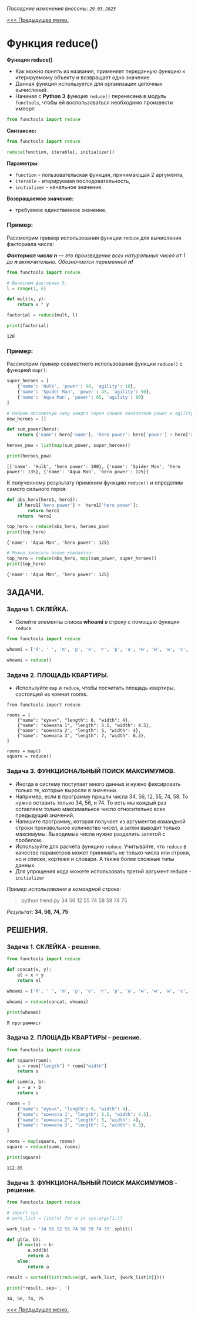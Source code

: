 *Последние изменения внесены: `29.03.2023`*

[<<< Предыдущее меню.](/study_materials/Python/Python_study_materials.md)

# Функция reduce()

**Функция reduce()**
* Как можно понять из названия, применяет переданную функцию к итерируемому объекту и возвращает одно значение.
* Данная функция используется для организации цепочных вычислений.
* Начиная с **Python 3** функция `reduce()` перенесена в модуль `functools`, чтобы ей воспользоваться необходимо произвести импорт: 
```python
from functools import reduce
```

**Синтаксис:**
```python
from functools import reduce

reduce(function, iterable[, initializer])
```
**Параметры:**
* `function` - пользовательская функция, принимающая 2 аргумента,
* `iterable` - итерируемая последовательность,
* `initializer` - начальное значение.

**Возвращаемое значение:**
* требуемое единственное значение.

### Пример:
Рассмотрим пример использования функции `reduce` для вычисления факториала числа:

_**Факториал числа n** — это произведение всех натуральных чисел от 1 до **n** включительно. Обозначается переменной **n!**_


```python
from functools import reduce

# Вычислим факториал 5:
l = range(1, 6)

def mult(x, y):
    return x * y

factorial = reduce(mult, l)

print(factorial)
```

    120
    

### Пример:
Рассмотрим пример совместного использования функции `reduce()` с функцией `map()`:


```python
super_heroes = [
    {'name': 'Hulk', 'power': 90, 'agility': 10},
    {'name': 'Spider Man', 'power': 45, 'agility': 90},
    {'name': 'Aqua Man', 'power': 65, 'agility': 60}
]

# Найдем абсолютную силу каждго героя сложив показатели power и agility используя возможности функции map(): 
new_heroes = []

def sum_power(hero):
    return {'name': hero['name'], 'hero power': hero['power'] + hero['agility']} 

heroes_pow = list(map(sum_power, super_heroes))

print(heroes_pow)

```

    [{'name': 'Hulk', 'hero power': 100}, {'name': 'Spider Man', 'hero power': 135}, {'name': 'Aqua Man', 'hero power': 125}]
    

К полученному результату применим функцию `reduce()` и определим самого сильного героя:


```python
def abs_hero(hero1, hero2):
    if hero1['hero power'] >  hero1['hero power']:
        return hero1
    return  hero2

top_hero = reduce(abs_hero, heroes_pow)
print(top_hero)
```

    {'name': 'Aqua Man', 'hero power': 125}
    


```python
# Можно записать более компактно:
top_hero = reduce(abs_hero, map(sum_power, super_heroes))
print(top_hero)
```

    {'name': 'Aqua Man', 'hero power': 125}
    

## ЗАДАЧИ.

### Задача 1. СКЛЕЙКА.
* Склейте элементы списка **whoami** в строку с помощью функции `reduce`.

```python
from functools import reduce

whoami = ['Я', ' ', 'п', 'р', 'о', 'г', 'р', 'а', 'м', 'м', 'и', 'с', 'т']

whoami = reduce()
```

### Задача 2. ПЛОЩАДЬ КВАРТИРЫ.
* Используйте `map` и `reduce`, чтобы посчитать площадь квартиры, состоящей из комнат rooms.
```pytho
from functools import reduce

rooms = [
    {"name": "кухня", "length": 6, "width": 4},
    {"name": "комната 1", "length": 5.5, "width": 4.5},
    {"name": "комната 2", "length": 5, "width": 4},
    {"name": "комната 3", "length": 7, "width": 6.3},
]

rooms = map()
square = reduce()
```

### Задача 3. ФУНКЦИОНАЛЬНЫЙ ПОИСК МАКСИМУМОВ.

* Иногда в систему поступает много данных и нужно фиксировать только те, которые выросли в значении. 
* Например, если в программу пришли числа 34, 56, 12, 55, 74, 58. То нужно оставить только 34, 56, и 74. То есть мы каждый раз оставляем только максимальное число относительно всех предыдущий значений.
* Напишите программу, которая получает из аргументов командной строки произвольное количество чисел, а затем выводит только максимумы. Выводимые числа нужно разделить запятой с пробелом.
* Используйте для расчета функцию `reduce`. Учитывайте, что `reduce` в качестве параметров может принимать не только числа или строки, но и списки, кортежи и словари. А также более сложные типы данных.
* Для упрощения кода можете использовать третий аргумент reduсe - `initializer`

*Пример использования в командной строке:*
> python trend.py 34 56 12 55 74 58 59 74 75

*Результат:* **34, 56, 74, 75**

## РЕШЕНИЯ.

### Задача 1. СКЛЕЙКА - решение.


```python
from functools import reduce

def concat(x, y):
    el = x + y
    return el

whoami = ['Я', ' ', 'п', 'р', 'о', 'г', 'р', 'а', 'м', 'м', 'и', 'с', 'т']

whoami = reduce(concat, whoami)

print(whoami)
```

    Я программист
    

### Задача 2. ПЛОЩАДЬ КВАРТИРЫ - решение.


```python
from functools import reduce

def square(room):
    s = room["length"] * room["width"]
    return s

def summ(a, b):
    s = a + b
    return s

rooms = [
    {"name": "кухня", "length": 6, "width": 4},
    {"name": "комната 1", "length": 5.5, "width": 4.5},
    {"name": "комната 2", "length": 5, "width": 4},
    {"name": "комната 3", "length": 7, "width": 6.3},
]

rooms = map(square, rooms)
square = reduce(summ, rooms)

print(square)
```

    112.85
    

### Задача 3. ФУНКЦИОНАЛЬНЫЙ ПОИСК МАКСИМУМОВ - решение.


```python
from functools import reduce

# import sys
# work_list = [int(n) for n in sys.argv[1:]]

work_list = '34 56 12 55 74 58 59 74 75'.split()

def gt(a, b):
    if max(a) < b:
        a.add(b)
        return a
    else:
        return a

result = sorted(list(reduce(gt, work_list, {work_list[0]})))

print(*result, sep=', ')
```

    34, 56, 74, 75
    

[<<< Предыдущее меню.](/study_materials/Python/Python_study_materials.md)


```python

```
